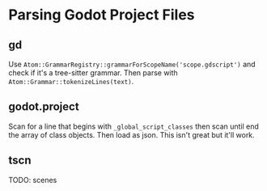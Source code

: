 # Parsing Godot Project Files

## gd

Use `Atom::GrammarRegistry::grammarForScopeName('scope.gdscript')` and check if it's a tree-sitter grammar. Then parse with `Atom::Grammar::tokenizeLines(text)`.

## godot.project

Scan for a line that begins with `_global_script_classes` then scan until end the array of class objects. Then load as json. This isn't great but it'll work.

## tscn

TODO: scenes
